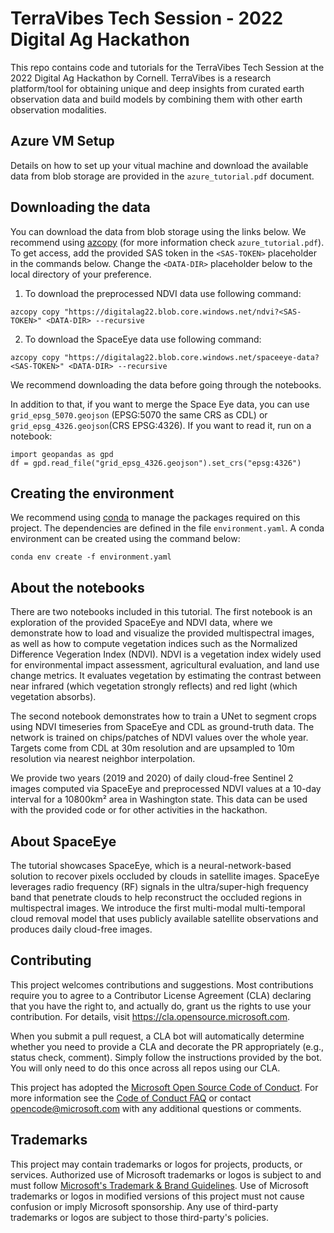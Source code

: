 # TerraVibes Tech Session - 2022 Digital Ag Hackathon 

This repo contains code and tutorials for the TerraVibes Tech Session at the 2022 Digital Ag Hackathon by Cornell. TerraVibes is a research platform/tool for obtaining unique and deep insights from curated earth observation data and build models by combining them with other earth observation modalities.

## Azure VM Setup
Details on how to set up your vitual machine and download the available data from blob storage are provided in the `azure_tutorial.pdf` document.

## Downloading the data
You can download the data from blob storage using the links below. We recommend using [azcopy](https://docs.microsoft.com/en-us/azure/storage/common/storage-ref-azcopy) (for more information check `azure_tutorial.pdf`). To get access, add the provided SAS token in the `<SAS-TOKEN>` placeholder in the commands below. Change the `<DATA-DIR>` placeholder below to the local directory of your preference.
1. To download the preprocessed NDVI data use following command:

```
azcopy copy "https://digitalag22.blob.core.windows.net/ndvi?<SAS-TOKEN>" <DATA-DIR> --recursive

```

2. To download the SpaceEye data use following command:

```
azcopy copy "https://digitalag22.blob.core.windows.net/spaceeye-data?<SAS-TOKEN>" <DATA-DIR> --recursive

```

We recommend downloading the data before going through the notebooks. 

In addition to that, if you want to merge the Space Eye data, you can use `grid_epsg_5070.geojson` (EPSG:5070 the same CRS as CDL) or `grid_epsg_4326.geojson`(CRS EPSG:4326). If you want to read it, run on a notebook:

```
import geopandas as gpd
df = gpd.read_file("grid_epsg_4326.geojson").set_crs("epsg:4326")
```

## Creating the environment

We recommend using [conda](https://docs.conda.io/en/latest/) to manage the packages required on this project. The dependencies are defined in the file `environment.yaml`. A conda environment can be created using the command below:

```
conda env create -f environment.yaml
```

## About the notebooks

There are two notebooks included in this tutorial. The first notebook is an exploration of the provided SpaceEye and NDVI data, where we demonstrate how to load and visualize the provided multispectral images, as well as how to compute vegetation indices such as the Normalized Difference Vegeration Index (NDVI). NDVI is a vegetation index widely used for environmental impact assessment, agricultural evaluation, and land use change metrics. It evaluates vegetation by estimating the contrast between near infrared (which vegetation strongly reflects) and red light (which vegetation absorbs).

The second notebook demonstrates how to train a UNet to segment crops using NDVI timeseries from SpaceEye and CDL as ground-truth data. The network is trained on chips/patches of NDVI values over the whole year. Targets come from CDL at 30m resolution and are upsampled to 10m resolution via nearest neighbor interpolation. 

We provide two years (2019 and 2020) of daily cloud-free Sentinel 2 images computed via SpaceEye and preprocessed NDVI values at a 10-day interval for a 10800km² area in Washington state. This data can be used with the provided code or for other activities in the hackathon.

## About SpaceEye
The tutorial showcases SpaceEye, which is a neural-network-based solution to recover pixels occluded by clouds in satellite images. SpaceEye leverages radio frequency (RF) signals in the ultra/super-high frequency band that penetrate clouds to help reconstruct the occluded regions in multispectral images. We introduce the first multi-modal multi-temporal cloud removal model that uses publicly available satellite observations and produces daily cloud-free images.
## Contributing

This project welcomes contributions and suggestions.  Most contributions require you to agree to a
Contributor License Agreement (CLA) declaring that you have the right to, and actually do, grant us
the rights to use your contribution. For details, visit https://cla.opensource.microsoft.com.

When you submit a pull request, a CLA bot will automatically determine whether you need to provide
a CLA and decorate the PR appropriately (e.g., status check, comment). Simply follow the instructions
provided by the bot. You will only need to do this once across all repos using our CLA.

This project has adopted the [Microsoft Open Source Code of Conduct](https://opensource.microsoft.com/codeofconduct/).
For more information see the [Code of Conduct FAQ](https://opensource.microsoft.com/codeofconduct/faq/) or
contact [opencode@microsoft.com](mailto:opencode@microsoft.com) with any additional questions or comments.

## Trademarks

This project may contain trademarks or logos for projects, products, or services. Authorized use of Microsoft 
trademarks or logos is subject to and must follow 
[Microsoft's Trademark & Brand Guidelines](https://www.microsoft.com/en-us/legal/intellectualproperty/trademarks/usage/general).
Use of Microsoft trademarks or logos in modified versions of this project must not cause confusion or imply Microsoft sponsorship.
Any use of third-party trademarks or logos are subject to those third-party's policies.
